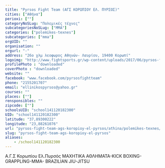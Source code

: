 ```yaml
---
title: "Pyrsos Fight Team (ΑΓΣ ΚΟΡΩΠΙΟΥ ΕΛ. ΠΥΡΣΟΣ)"
cities: ["Αθήνα"]
perioxi: [""]
categoryNoSLug: "Πολεμικές τέχνες"
subcategoriesNoSLug: ["MMA"]
categories: ["polemikes-texnes"]
subcategories: ["mma"]
orgUID: ""
organisation: ""
orgurl: "-"
address: "26ο χλμ λεοφωρος Αθηνών- Λαυρίου, 19400 Κορωπί"
logoimg: "http://www.fightsports.gr/wp-content/uploads/2017/06/pyrsos-fight-team-logo.jpg"
profilePhoto : "downloaded"
coverPhoto : "downloaded"
website: ""
facebook: "www.facebook.com/pyrsosfightteam"
phone: "2155201707"
email: "ellinikospyrsos@yahoo.gr"
courses: ""
places: [""]
rensponsibles: ""
zipcode: [""]
schoolsUID: "school141120182300"
UID: "school141120182300"
latitude: "37,89300222"
longitude: "23,88261076"
url: "pyrsos-fight-team-ags-koropioy-el-pyrsos/athina/polemikes-texnes/mma"
slug: "pyrsos-fight-team-ags-koropioy-el-pyrsos"
aliases:
    - /school141120182300
---
```



Α.Γ.Σ Κορωπίου Ελ.Πυρσός ΜΑΧΗΤΙΚΑ ΑΘΛΗΜΑΤΑ-KICK BOXING-GRAPPLING-MMA- BRAZILIAN JIU-JITSU

